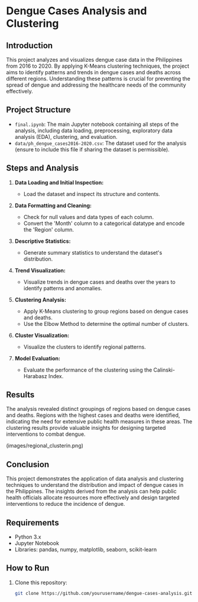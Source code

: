 # Dengue Cases Analysis and Clustering

## Introduction
This project analyzes and visualizes dengue case data in the Philippines from 2016 to 2020. By applying K-Means clustering techniques, the project aims to identify patterns and trends in dengue cases and deaths across different regions. Understanding these patterns is crucial for preventing the spread of dengue and addressing the healthcare needs of the community effectively.

## Project Structure
- `final.ipynb`: The main Jupyter notebook containing all steps of the analysis, including data loading, preprocessing, exploratory data analysis (EDA), clustering, and evaluation.
- `data/ph_dengue_cases2016-2020.csv`: The dataset used for the analysis (ensure to include this file if sharing the dataset is permissible).

## Steps and Analysis
1. **Data Loading and Initial Inspection:**
   - Load the dataset and inspect its structure and contents.

2. **Data Formatting and Cleaning:**
   - Check for null values and data types of each column.
   - Convert the 'Month' column to a categorical datatype and encode the 'Region' column.

3. **Descriptive Statistics:**
   - Generate summary statistics to understand the dataset's distribution.

4. **Trend Visualization:**
   - Visualize trends in dengue cases and deaths over the years to identify patterns and anomalies.

5. **Clustering Analysis:**
   - Apply K-Means clustering to group regions based on dengue cases and deaths.
   - Use the Elbow Method to determine the optimal number of clusters.

6. **Cluster Visualization:**
   - Visualize the clusters to identify regional patterns.

7. **Model Evaluation:**
   - Evaluate the performance of the clustering using the Calinski-Harabasz Index.

## Results
The analysis revealed distinct groupings of regions based on dengue cases and deaths. Regions with the highest cases and deaths were identified, indicating the need for extensive public health measures in these areas. The clustering results provide valuable insights for designing targeted interventions to combat dengue.

(images/regional_clusterin.png)

## Conclusion
This project demonstrates the application of data analysis and clustering techniques to understand the distribution and impact of dengue cases in the Philippines. The insights derived from the analysis can help public health officials allocate resources more effectively and design targeted interventions to reduce the incidence of dengue.

## Requirements
- Python 3.x
- Jupyter Notebook
- Libraries: pandas, numpy, matplotlib, seaborn, scikit-learn

## How to Run
1. Clone this repository:
   ```bash
   git clone https://github.com/yourusername/dengue-cases-analysis.git
